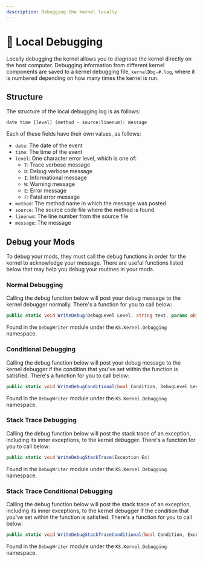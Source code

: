 ```yaml
---
description: Debugging the kernel locally
---
```


# 🧬 Local Debugging

Locally debugging the kernel allows you to diagnose the kernel directly on the host computer. Debugging information from different kernel components are saved to a kernel debugging file, `kernelDbg-#.log`, where it is numbered depending on how many times the kernel is run.

## Structure

The structure of the local debugging log is as follows:

```
date time [level] (method - source:linenum): message
```

Each of these fields have their own values, as follows:

* `date`: The date of the event
* `time`: The time of the event
* `level`: One character error level, which is one of:
  * `T`: Trace verbose message
  * `D`: Debug verbose message
  * `I`: Informational message
  * `W`: Warning message
  * `E`: Error message
  * `F`: Fatal error message
* `method`: The method name in which the message was posted
* `source`: The source code file where the method is found
* `linenum`: The line number from the source file
* `message`: The message

## Debug your Mods

To debug your mods, they must call the debug functions in order for the kernel to acknowledge your message. There are useful functions listed below that may help you debug your routines in your mods.

### Normal Debugging

Calling the debug function below will post your debug message to the kernel debugger normally. There's a function for you to call below:

```csharp
public static void WriteDebug(DebugLevel Level, string text, params object[] vars)
```

Found in the `DebugWriter` module under the `KS.Kernel.Debugging` namespace.

### Conditional Debugging

Calling the debug function below will post your debug message to the kernel debugger if the condition that you've set within the function is satisfied. There's a function for you to call below:

```csharp
public static void WriteDebugConditional(bool Condition, DebugLevel Level, string text, params object[] vars)
```

Found in the `DebugWriter` module under the `KS.Kernel.Debugging` namespace.

### Stack Trace Debugging

Calling the debug function below will post the stack trace of an exception, including its inner exceptions, to the kernel debugger. There's a function for you to call below:

```csharp
public static void WriteDebugStackTrace(Exception Ex)
```

Found in the `DebugWriter` module under the `KS.Kernel.Debugging` namespace.

### Stack Trace Conditional Debugging

Calling the debug function below will post the stack trace of an exception, including its inner exceptions, to the kernel debugger if the condition that you've set within the function is satisfied. There's a function for you to call below:

```csharp
public static void WriteDebugStackTraceConditional(bool Condition, Exception Ex)
```

Found in the `DebugWriter` module under the `KS.Kernel.Debugging` namespace.
